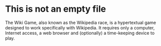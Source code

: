 # This is not an empty file

The Wiki Game, also known as the Wikipedia race, is a hypertextual game designed to work specifically with Wikipedia. It requires only a computer, Internet access, a web browser and (optionally) a time-keeping device to play.
